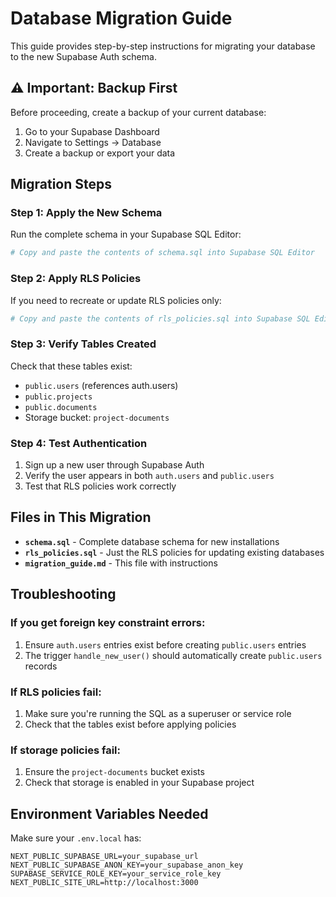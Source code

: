 # Database Migration Guide

This guide provides step-by-step instructions for migrating your database to the new Supabase Auth schema.

## ⚠️ Important: Backup First
Before proceeding, create a backup of your current database:
1. Go to your Supabase Dashboard
2. Navigate to Settings → Database
3. Create a backup or export your data

## Migration Steps

### Step 1: Apply the New Schema
Run the complete schema in your Supabase SQL Editor:

```bash
# Copy and paste the contents of schema.sql into Supabase SQL Editor
```

### Step 2: Apply RLS Policies
If you need to recreate or update RLS policies only:

```bash
# Copy and paste the contents of rls_policies.sql into Supabase SQL Editor
```

### Step 3: Verify Tables Created
Check that these tables exist:
- `public.users` (references auth.users)
- `public.projects` 
- `public.documents`
- Storage bucket: `project-documents`

### Step 4: Test Authentication
1. Sign up a new user through Supabase Auth
2. Verify the user appears in both `auth.users` and `public.users`
3. Test that RLS policies work correctly

## Files in This Migration

- **`schema.sql`** - Complete database schema for new installations
- **`rls_policies.sql`** - Just the RLS policies for updating existing databases
- **`migration_guide.md`** - This file with instructions

## Troubleshooting

### If you get foreign key constraint errors:
1. Ensure `auth.users` entries exist before creating `public.users` entries
2. The trigger `handle_new_user()` should automatically create `public.users` records

### If RLS policies fail:
1. Make sure you're running the SQL as a superuser or service role
2. Check that the tables exist before applying policies

### If storage policies fail:
1. Ensure the `project-documents` bucket exists
2. Check that storage is enabled in your Supabase project

## Environment Variables Needed

Make sure your `.env.local` has:
```env
NEXT_PUBLIC_SUPABASE_URL=your_supabase_url
NEXT_PUBLIC_SUPABASE_ANON_KEY=your_supabase_anon_key
SUPABASE_SERVICE_ROLE_KEY=your_service_role_key
NEXT_PUBLIC_SITE_URL=http://localhost:3000
```